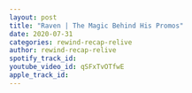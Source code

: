 ```yaml
---
layout: post
title: "Raven | The Magic Behind His Promos"
date: 2020-07-31
categories: rewind-recap-relive
author: rewind-recap-relive
spotify_track_id: 
youtube_video_id: qSFxTvOTfwE
apple_track_id: 
---
```

